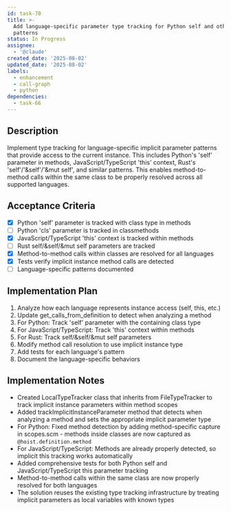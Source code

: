 ```yaml
---
id: task-70
title: >-
  Add language-specific parameter type tracking for Python self and other
  patterns
status: In Progress
assignee:
  - '@claude'
created_date: '2025-08-02'
updated_date: '2025-08-02'
labels:
  - enhancement
  - call-graph
  - python
dependencies:
  - task-66
---
```


## Description

Implement type tracking for language-specific implicit parameter patterns that provide access to the current instance. This includes Python's 'self' parameter in methods, JavaScript/TypeScript 'this' context, Rust's 'self'/'&self'/'&mut self', and similar patterns. This enables method-to-method calls within the same class to be properly resolved across all supported languages.

## Acceptance Criteria

- [x] Python 'self' parameter is tracked with class type in methods
- [ ] Python 'cls' parameter is tracked in classmethods
- [x] JavaScript/TypeScript 'this' context is tracked within methods
- [ ] Rust self/&self/&mut self parameters are tracked
- [x] Method-to-method calls within classes are resolved for all languages
- [x] Tests verify implicit instance method calls are detected
- [ ] Language-specific patterns documented

## Implementation Plan

1. Analyze how each language represents instance access (self, this, etc.)
2. Update get_calls_from_definition to detect when analyzing a method
3. For Python: Track 'self' parameter with the containing class type
4. For JavaScript/TypeScript: Track 'this' context within methods
5. For Rust: Track self/&self/&mut self parameters
6. Modify method call resolution to use implicit instance type
7. Add tests for each language's pattern
8. Document the language-specific behaviors

## Implementation Notes

- Created LocalTypeTracker class that inherits from FileTypeTracker to track implicit instance parameters within method scopes
- Added trackImplicitInstanceParameter method that detects when analyzing a method and sets the appropriate implicit parameter type
- For Python: Fixed method detection by adding method-specific capture in scopes.scm - methods inside classes are now captured as `@hoist.definition.method`
- For JavaScript/TypeScript: Methods are already properly detected, so implicit this tracking works automatically
- Added comprehensive tests for both Python self and JavaScript/TypeScript this parameter tracking
- Method-to-method calls within the same class are now properly resolved for both languages
- The solution reuses the existing type tracking infrastructure by treating implicit parameters as local variables with known types
